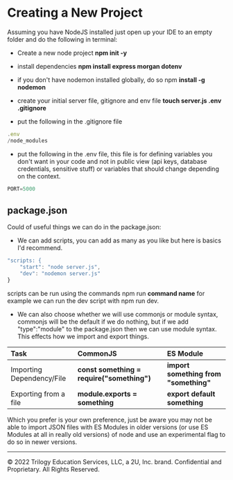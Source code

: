 # Creating a New Project

Assuming you have NodeJS installed just open up your IDE to an empty folder and do the following in terminal:

* Create a new node project **npm init -y**

* install dependencies **npm install express morgan dotenv**

* if you don't have nodemon installed globally, do so npm **install -g nodemon**

* create your initial server file, gitignore and env file **touch server.js .env .gitignore**

* put the following in the .gitignore file

```js
.env
/node_modules
```

* put the following in the .env file, this file is for defining variables you don't want in your code and not in public view (api keys, database credentials, sensitive stuff) or variables that should change depending on the context.

```js
PORT=5000
```

## package.json

Could of useful things we can do in the package.json:

* We can add scripts, you can add as many as you like but here is basics I'd recommend.

```js
"scripts: {
    "start": "node server.js",
    "dev": "nodemon server.js"
}
```

scripts can be run using the commands npm run **command name** for example we can run the dev script with npm run dev.

* We can also choose whether we will use commonjs or module syntax, commonjs will be the default if we do nothing, but if we add "type":"module" to the package.json then we can use module syntax. This effects how we import and export things.

| **Task** | **CommonJS** | **ES Module** |
|:--|:--|:--| 
| Importing Dependency/File | **const something = require("something")** | **import something from "something"** |
| Exporting from a file	 | **module.exports = something** | **export default something** |

Which you prefer is your own preference, just be aware you may not be able to import JSON files with ES Modules in older versions (or use ES Modules at all in really old versions) of node and use an experimental flag to do so in newer versions.

---
© 2022 Trilogy Education Services, LLC, a 2U, Inc. brand. Confidential and Proprietary. All Rights Reserved.